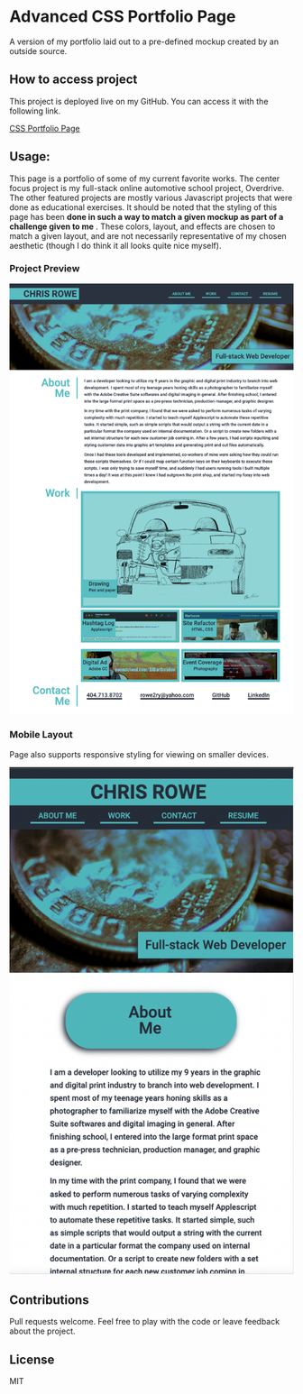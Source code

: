 # Advanced CSS Portfolio Page
A version of my portfolio laid out to a pre-defined mockup created by an outside source.

## How to access project

This project is deployed live on my GitHub. You can access it with the following link.

[CSS Portfolio Page](https://rowe2ry.github.io/CSS-Portfolio-match-existing-mockup/)

## Usage:

This page is a portfolio of some of my current favorite works. The center focus project is my full-stack online automotive school project, Overdrive. The other featured projects are mostly various Javascript projects that were done as educational exercises. It should be noted that the styling of this page has been **done in such a way to match a given mockup as part of a challenge given to me** . These colors, layout, and effects are chosen to match a given layout, and are not necessarily representative of my chosen aesthetic (though I do think it all looks quite nice myself).

### Project Preview

![Screenshot of the project](./readme_asets/Portfolio_Page-Screenshot.png)

### Mobile Layout

Page also supports responsive styling for viewing on smaller devices.

![Mobile layout screenshot](./readme_asets/Mobile-Screenshot.png)

## Contributions

Pull requests welcome. Feel free to play with the code or leave feedback about the project.

## License

MIT